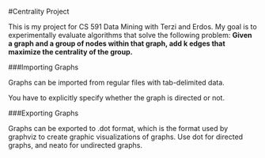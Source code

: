 #Centrality Project

This is my project for CS 591 Data Mining with Terzi and Erdos. My goal is to experimentally evaluate algorithms that solve the following problem: **Given a graph and a group of nodes within that graph, add k edges that maximize the centrality of the group.**

###Importing Graphs

Graphs can be imported from regular files with tab-delimited data.

You have to explicitly specify whether the graph is directed or not.

###Exporting Graphs

Graphs can be exported to .dot format, which is the format used by graphviz to create graphic visualizations of graphs. Use dot for directed graphs, and neato for undirected graphs.